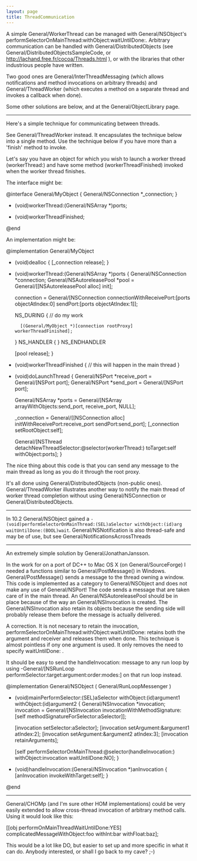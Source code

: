 ```yaml
---
layout: page
title: ThreadCommunication
---
```




A simple General/WorkerThread can be managed with General/NSObject's     performSelectorOnMainThread:withObject:waitUntilDone:. Arbitrary communication can be handled with General/DistributedObjects (see General/DistributedObjectsSampleCode, or http://lachand.free.fr/cocoa/Threads.html ), or with the libraries that other industrious people have written.

Two good ones are General/InterThreadMessaging (which allows notifications and method invocations on arbitrary threads) and General/ThreadWorker (which executes a method on a separate thread and invokes a callback when done).

Some other solutions are below, and at the General/ObjectLibrary page.

----

Here's a simple technique for communicating between threads.

See General/ThreadWorker instead. It encapsulates the technique below into a single method. Use the technique below if you have more than a 'finish' method to invoke.

Let's say you have an object for which you wish to launch a worker thread (workerThread:) and have some method (workerThreadFinished) invoked when the worker thread finishes.

The interface might be:

    
@interface General/MyObject
{
	General/NSConnection *_connection;
}

- (void)workerThread:(General/NSArray *)ports;

- (void)workerThreadFinished;

@end


An implementation might be:

    
@implementation General/MyObject

- (void)dealloc
{
	[_connection release];
}

- (void)workerThread:(General/NSArray *)ports
{
    General/NSConnection *connection;
    General/NSAutoreleasePool *pool = General/[[NSAutoreleasePool alloc] init];

    connection = General/[NSConnection connectionWithReceivePort:[ports objectAtIndex:0]
                                                sendPort:[ports objectAtIndex:1]];

    NS_DURING
    {
		// do my work

		[(General/MyObject *)[connection rootProxy] workerThreadFinished];
    }
    NS_HANDLER
    {
    }
    NS_ENDHANDLER

    [pool release];
}

- (void)workerThreadFinished
{
	// this will happen in the main thread
}

- (void)doLaunchThread
{
    General/NSPort *receive_port = General/[NSPort port];
    General/NSPort *send_port = General/[NSPort port];

    General/NSArray *ports = General/[NSArray arrayWithObjects:send_port, receive_port, NULL];

    _connection = General/[[NSConnection alloc] initWithReceivePort:receive_port sendPort:send_port];
    [_connection setRootObject:self];

	General/[NSThread detachNewThreadSelector:@selector(workerThread:) toTarget:self withObject:ports];	
}


The nice thing about this code is that you can send any message to the main thread as long as you do it through the root proxy.

It's all done using General/DistributedObjects (non-public ones). General/ThreadWorker illustrates another way to notify the main thread of worker thread completion without using General/NSConnection or General/DistributedObjects.

----
In 10.2 General/NSObject gained a <code>- (void)performSelectorOnMainThread:(SEL)aSelector withObject:(id)arg waitUntilDone:(BOOL)wait</code>. General/NSNotification is also thread-safe and may be of use, but see General/NotificationsAcrossThreads

----

An extremely simple solution by General/JonathanJansson.

In the work for on a port of DC++ to Mac OS X (on General/SourceForge) I needed a functions similar to General/PostMessage() in Windows. General/PostMessage() sends a message to the thread owning a window. This code is implemented as a category to General/NSObject and does not make any use of General/NSPort! The code sends a message that are taken care of in the main thread. An General/NSAutoreleasePool should be in place because of the way an General/NSInvocation is created. The General/NSInvocation also retain its objects because the sending side will probably release them before the message is actually delivered. 

A correction. It is not necesary to retain the invocation, performSelectorOnMainThread:withObject:waitUntilDone: retains both the argument and receiver and releases them when done. This technique is almost pointless if ony one argument is used. It only removes the need to specify waitUntilDone: .

It should be easy to send the handleInvocation: message to any run loop by using -General/[NSRunLoop performSelector:target:argument:order:modes:] on that run loop instead.

    
@implementation General/NSObject ( General/RunLoopMessenger )

- (void)mainPerformSelector:(SEL)aSelector withObject:(id)argument1 withObject:(id)argument2
{
	General/NSInvocation *invocation;
	invocation = General/[NSInvocation invocationWithMethodSignature:[self methodSignatureForSelector:aSelector]];
	
	[invocation setSelector:aSelector];
	[invocation setArgument:&argument1 atIndex:2];
	[invocation setArgument:&argument2 atIndex:3];
	[invocation retainArguments];

	[self performSelectorOnMainThread:@selector(handleInvocation:) withObject:invocation waitUntilDone:NO];
}

- (void)handleInvocation:(General/NSInvocation *)anInvocation
{
	[anInvocation invokeWithTarget:self];
}

@end


----

General/CHOMp (and I'm sure other HOM implementations) could be very easily extended to allow cross-thread invocation of arbitrary method calls. Using it would look like this:
    
[[obj performOnMainThreadWaitUntilDone:YES] complicatedMessageWithObject:foo withInt:bar withFloat:baz];

This would be a lot like DO, but easier to set up and more specific in what it can do. Anybody interested, or shall I go back to my cave? ;-)
